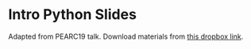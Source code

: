Intro Python Slides
===================

Adapted from PEARC19 talk. Download materials from [this dropbox
link][0].


[0]: https://tinyurl.com/PEARC19Py
